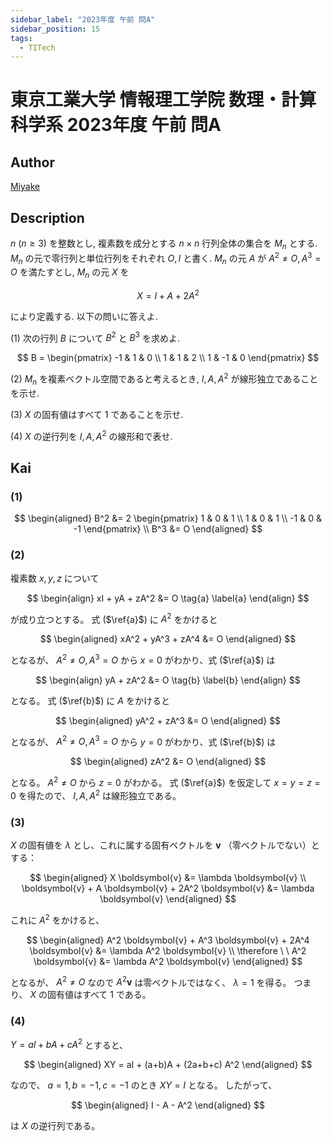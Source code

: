 ```yaml
---
sidebar_label: "2023年度 午前 問A"
sidebar_position: 15
tags:
  - TITech
---
```

# 東京工業大学 情報理工学院 数理・計算科学系 2023年度 午前 問A

## **Author**
[Miyake](https://miyake.github.io/exams/index.html)

## **Description**
$n \ (n \geq 3)$ を整数とし, 複素数を成分とする $n \times n$ 行列全体の集合を $M_n$ とする.
$M_n$ の元で零行列と単位行列をそれぞれ $O, I$ と書く. 
$M_n$ の元 $A$ が $A^2 \neq O, A^3 = O$ を満たすとし, $M_n$ の元 $X$ を

$$
X = I + A + 2A^2
$$

により定義する. 以下の問いに答えよ.

(1) 次の行列 $B$ について $B^2$ と $B^3$ を求めよ.

$$
B = \begin{pmatrix}
  -1 & 1 & 0 \\
  1 & 1 & 2 \\
  1 & -1 & 0
\end{pmatrix}
$$

(2) $M_n$ を複素ベクトル空間であると考えるとき, $I, A, A^2$ が線形独立であることを示せ.

(3) $X$ の固有値はすべて $1$ であることを示せ.

(4) $X$ の逆行列を $I, A, A^2$ の線形和で表せ.


## **Kai**
### (1)

$$
  \begin{aligned}
  B^2 &= 2 \begin{pmatrix} 1 & 0 & 1 \\ 1 & 0 & 1 \\ -1 & 0 & -1 \end{pmatrix}
  \\
  B^3 &= O
  \end{aligned}
$$

### (2)
複素数 $x,y,z$ について

$$
\begin{align}
xI + yA + zA^2 &= O
\tag{a} \label{a}
\end{align}
$$

が成り立つとする。
式 ($\ref{a}$) に $A^2$ をかけると

$$
\begin{aligned}
xA^2 + yA^3 + zA^4 &= O
\end{aligned}
$$

となるが、 $A^2 \ne O, A^3 = O$ から $x=0$ がわかり、式 ($\ref{a}$) は

$$
\begin{align}
yA + zA^2 &= O
\tag{b} \label{b}
\end{align}
$$

となる。
式 ($\ref{b}$) に $A$ をかけると

$$
\begin{aligned}
yA^2 + zA^3 &= O
\end{aligned}
$$

となるが、 $A^2 \ne O, A^3 = O$ から $y=0$ がわかり、式 ($\ref{b}$) は

$$
\begin{aligned}
zA^2 &= O
\end{aligned}
$$

となる。
$A^2 \ne O$ から $z=0$ がわかる。
式 ($\ref{a}$) を仮定して $x=y=z=0$ を得たので、 $I,A,A^2$ は線形独立である。

### (3)
$X$ の固有値を $\lambda$ とし、これに属する固有ベクトルを
$\boldsymbol{v}$ （零ベクトルでない）とする：

$$
\begin{aligned}
X \boldsymbol{v} &= \lambda \boldsymbol{v}
\\
\boldsymbol{v} + A \boldsymbol{v} + 2A^2 \boldsymbol{v}
&= \lambda \boldsymbol{v}
\end{aligned}
$$

これに $A^2$ をかけると、

$$
\begin{aligned}
A^2 \boldsymbol{v} + A^3 \boldsymbol{v} + 2A^4 \boldsymbol{v}
&= \lambda A^2 \boldsymbol{v}
\\
\therefore \ \ 
A^2 \boldsymbol{v} &= \lambda A^2 \boldsymbol{v}
\end{aligned}
$$

となるが、 $A^2 \ne O$ なので $A^2 \boldsymbol{v}$ は零ベクトルではなく、
$\lambda = 1$ を得る。
つまり、 $X$ の固有値はすべて $1$ である。

### (4)
$Y=aI+bA+cA^2$ とすると、

$$
\begin{aligned}
XY = aI + (a+b)A + (2a+b+c) A^2
\end{aligned}
$$

なので、 $a=1, b=-1, c=-1$ のとき $XY=I$ となる。
したがって、

$$
\begin{aligned}
I - A - A^2
\end{aligned}
$$

は $X$ の逆行列である。